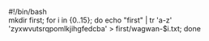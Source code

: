 #!/bin/bash   
mkdir first; for i in {0..15}; do echo "first" | tr 'a-z' 'zyxwvutsrqpomlkjihgfedcba' > first/wagwan-$i.txt; done
